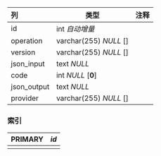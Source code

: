 | 列          | 类型                   | 注释 |
| :---------- | ---------------------- | ---- |
| id          | int *自动增量*         |      |
| operation   | varchar(255) *NULL* [] |      |
| version     | varchar(255) *NULL* [] |      |
| json_input  | text *NULL*            |      |
| code        | int *NULL* [**0**]     |      |
| json_output | text *NULL*            |      |
| provider    | varchar(255) *NULL* [] |      |

### 索引

| PRIMARY | *id* |
| :------ | ---- |
|         |      |